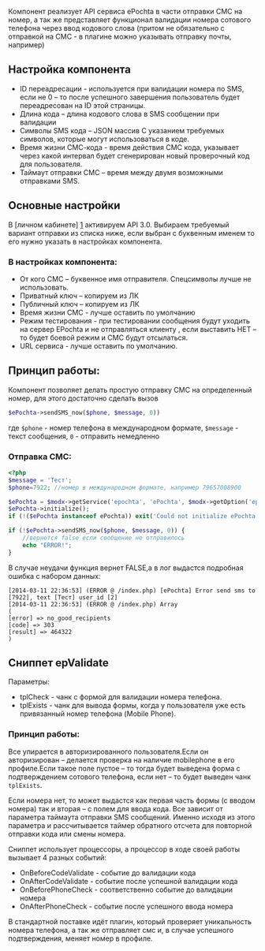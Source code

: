 Компонент реализует API сервиса ePochta в части отправки СМС на номер, а так же представляет функционал валидации номера сотового телефона через ввод кодового слова (притом не обязательно с отправкой на СМС - в плагине можно указывать отправку почты, например)

## Настройка компонента

* ID переадресации  -  используется  при валидации номера по SMS, если не 0 – то после успешного завершения пользователь будет переадресован на ID этой страницы.
* Длина кода – длина кодового слова в SMS сообщении при валидации
* Символы SMS кода – JSON массив С указанием требуемых символов, которые могут использоваться в коде.
* Время жизни СМС-кода  - время действия СМС кода, указывает через какой интервал будет сгенерирован новый проверочный код для пользователя.
* Таймаут отправки СМС – время  между двумя возможными отправками SMS.

## Основные настройки

В [личном кабинете] [1] активируем API 3.0. Выбираем требуемый вариант отправки из списка ниже, если выбран с буквенным именем то его нужно указать в настройках компонента.

### В настройках компонента:

* От кого СМС –  буквенное имя отправителя. Спецсимволы лучше не использовать.
* Приватный ключ – копируем из ЛК
* Публичный ключ – копируем из ЛК
* Время жизни СМС  - лучше оставить по умолчанию
* Режим тестирования  - при тестировании сообщения будут уходить на сервер EPochta и не отправляться клиенту , если выставить НЕТ – то будет боевой режим и СМС будут отсылаться.
* URL сервиса  - лучше оставить по умолчанию.

## Принцип работы:

Компонент позволяет делать простую отправку СМС на определенный номер, для этого достаточно сделать вызов

```php
$ePochta->sendSMS_now($phone, $message, 0))
```

где `$phone` - номер телефона в международном формате, `$message` - текст сообщения, `0` - отправить немедленно

### Отправка СМС:

```php
<?php
$message = 'Тест';
$phone=7922; //номер в международном формате, например 79657008900

$ePochta = $modx->getService('epochta', 'ePochta', $modx->getOption('epochta_core_path', null, $modx->getOption('core_path') . 'components/epochta/') . 'model/epochta/', $scriptProperties);
$ePochta->initialize();
if (!($ePochta instanceof ePochta)) exit('Could not initialize ePochta!');

if (!$ePochta->sendSMS_now($phone, $message, 0)) {
    //вернется false если сообщение не отправилось
    echo "ERROR!";
}
```

В случае неудачи функция вернет FALSE,а в лог выдастся подробная ошибка с набором данных:

```
[2014-03-11 22:36:53] (ERROR @ /index.php) [ePochta] Error send sms to [7922], text [Тест] user_id [2]
[2014-03-11 22:36:53] (ERROR @ /index.php) Array
(
[error] => no_good_recipients
[code] => 303
[result] => 464322
)
```

## Сниппет epValidate

Параметры:

* tplCheck - чанк с формой для валидации номера телефона.
* tplExists - чанк для вывода формы, когда у  пользователя  уже есть привязанный номер телефона (Mobile Phone).

### Принцип работы:

Все упирается в авторизированного пользователя.Если он авторизирован – делается проверка на наличие mobilephone в его профиле.Если такое поле пустое – то тогда будет выведена форма с подтверждением сотового телефона, если  нет – то будет выведен чанк `tplExists`.

Если номера нет, то может выдастся как первая часть формы (с вводом номера) так и вторая – с полем для ввода кода. Все зависит от параметра таймаута отправки SMS сообщений. Именно исходя из этого параметра и рассчитывается таймер обратного отсчета для повторной отправки кода или смены номера.

Сниппет использует процессоры, а процессор в ходе своей работы вызывает 4 разных событий:

* OnBeforeCodeValidate - событие до валидации кода
* OnAfterCodeValidate - событие после успешной валидации кода
* OnBeforePhoneCheck - соответственно событие до валидации номера
* OnAfterPhoneCheck - событие после успешного ввода номера

В стандартной поставке идёт плагин, который проверяет уникальность номера телефона, а так же отправляет смс и, в случае успешного подтверждения, меняет номер в профиле.

[1]: http://my.epochta.ru/members/settings#sms
